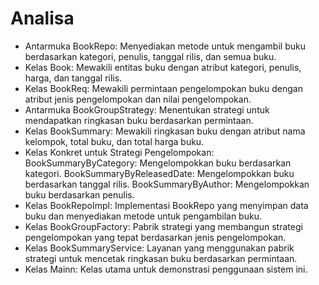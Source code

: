 # Analisa

  - Antarmuka BookRepo: Menyediakan metode untuk mengambil buku berdasarkan kategori, penulis, tanggal rilis, dan semua buku.
  -	Kelas Book: Mewakili entitas buku dengan atribut kategori, penulis, harga, dan tanggal rilis.
  - Kelas BookReq: Mewakili permintaan pengelompokan buku dengan atribut jenis pengelompokan dan nilai pengelompokan.
  -	Antarmuka BookGroupStrategy: Menentukan strategi untuk mendapatkan ringkasan buku berdasarkan permintaan.
  -	Kelas BookSummary: Mewakili ringkasan buku dengan atribut nama kelompok, total buku, dan total harga buku.
  -	Kelas Konkret untuk Strategi Pengelompokan:
    BookSummaryByCategory: Mengelompokkan buku berdasarkan kategori.
    BookSummaryByReleasedDate: Mengelompokkan buku berdasarkan tanggal rilis.
    BookSummaryByAuthor: Mengelompokkan buku berdasarkan penulis.
  - Kelas BookRepoImpl: Implementasi BookRepo yang menyimpan data buku dan menyediakan metode untuk pengambilan buku.
  -	Kelas BookGroupFactory: Pabrik strategi yang membangun strategi pengelompokan yang tepat berdasarkan jenis pengelompokan.
  -	Kelas BookSummaryService: Layanan yang menggunakan pabrik strategi untuk mencetak ringkasan buku berdasarkan permintaan.
  -	Kelas Mainn: Kelas utama untuk demonstrasi penggunaan sistem ini.


